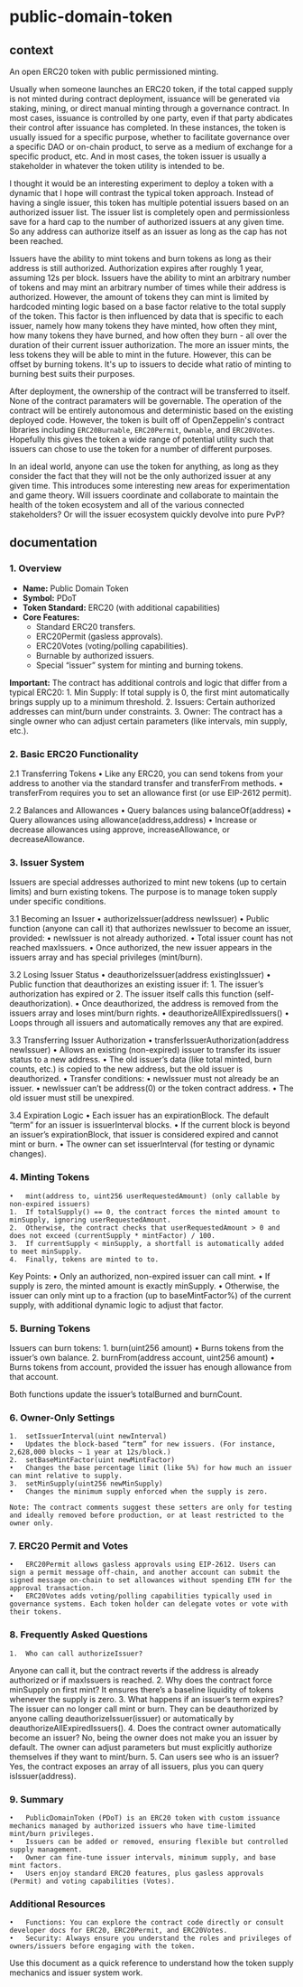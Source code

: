 # public-domain-token
## context
An open ERC20 token with public permissioned minting.

Usually when someone launches an ERC20 token, if the total capped supply is not minted during contract deployment, issuance will be generated via staking, mining, or direct manual minting through a governance contract.  In most cases, issuance is controlled by one party, even if that party abdicates their control after issuance has completed.  In these instances, the token is usually issued for a specific purpose, whether to facilitate governance over a specific DAO or on-chain product, to serve as a medium of exchange for a specific product, etc.  And in most cases, the token issuer is usually a stakeholder in whatever the token utility is intended to be.

I thought it would be an interesting experiment to deploy a token with a dynamic that I hope will contrast the typical token approach.  Instead of having a single issuer, this token has multiple potential issuers based on an authorized issuer list.  The issuer list is completely open and permissionless save for a hard cap to the number of authorized issuers at any given time.  So any address can authorize itself as an issuer as long as the cap has not been reached.

Issuers have the ability to mint tokens and burn tokens as long as their address is still authorized.  Authorization expires after roughly 1 year, assuming 12s per block.  Issuers have the ability to mint an arbitrary number of tokens and may mint an arbitrary number of times while their address is authorized.  However, the amount of tokens they can mint is limited by hardcoded minting logic based on a base factor relative to the total supply of the token.  This factor is then influenced by data that is specific to each issuer, namely how many tokens they have minted, how often they mint, how many tokens they have burned, and how often they burn - all over the duration of their current issuer authorization.  The more an issuer mints, the less tokens they will be able to mint in the future.  However, this can be offset by burning tokens.  It's up to issuers to decide what ratio of minting to burning best suits their purposes.

After deployment, the ownership of the contract will be transferred to itself.  None of the contract paramaters will be governable.  The operation of the contract will be entirely autonomous and deterministic based on the existing deployed code.  However, the token is built off of OpenZeppelin's contract libraries including `ERC20Burnable`, `ERC20Permit`, `Ownable`, and `ERC20Votes`.  Hopefully this gives the token a wide range of potential utility such that issuers can chose to use the token for a number of different purposes.

In an ideal world, anyone can use the token for anything, as long as they consider the fact that they will not be the only authorized issuer at any given time.  This introduces some interesting new areas for experimentation and game theory.  Will issuers coordinate and collaborate to maintain the health of the token ecosystem and all of the various connected stakeholders?  Or will the issuer ecosystem quickly devolve into pure PvP?

## documentation

### 1. Overview
- **Name:** Public Domain Token
- **Symbol:** PDoT
- **Token Standard:** ERC20 (with additional capabilities)
- **Core Features:**
  - Standard ERC20 transfers.
  - ERC20Permit (gasless approvals).
  - ERC20Votes (voting/polling capabilities).
  - Burnable by authorized issuers.
  - Special “issuer” system for minting and burning tokens.

**Important:** The contract has additional controls and logic that differ from a typical ERC20:
	1.	Min Supply: If total supply is 0, the first mint automatically brings supply up to a minimum threshold.
	2.	Issuers: Certain authorized addresses can mint/burn under constraints.
	3.	Owner: The contract has a single owner who can adjust certain parameters (like intervals, min supply, etc.).

### 2. Basic ERC20 Functionality

2.1 Transferring Tokens
	•	Like any ERC20, you can send tokens from your address to another via the standard transfer and transferFrom methods.
	•	transferFrom requires you to set an allowance first (or use EIP-2612 permit).

2.2 Balances and Allowances
	•	Query balances using balanceOf(address)
	•	Query allowances using allowance(address,address)
	•	Increase or decrease allowances using approve, increaseAllowance, or decreaseAllowance.

### 3. Issuer System

Issuers are special addresses authorized to mint new tokens (up to certain limits) and burn existing tokens. The purpose is to manage token supply under specific conditions.

3.1 Becoming an Issuer
	•	authorizeIssuer(address newIssuer)
	•	Public function (anyone can call it) that authorizes newIssuer to become an issuer, provided:
	•	newIssuer is not already authorized.
	•	Total issuer count has not reached maxIssuers.
	•	Once authorized, the new issuer appears in the issuers array and has special privileges (mint/burn).

3.2 Losing Issuer Status
	•	deauthorizeIssuer(address existingIssuer)
	•	Public function that deauthorizes an existing issuer if:
	1.	The issuer’s authorization has expired or
	2.	The issuer itself calls this function (self-deauthorization).
	•	Once deauthorized, the address is removed from the issuers array and loses mint/burn rights.
	•	deauthorizeAllExpiredIssuers()
	•	Loops through all issuers and automatically removes any that are expired.

3.3 Transferring Issuer Authorization
	•	transferIssuerAuthorization(address newIssuer)
	•	Allows an existing (non-expired) issuer to transfer its issuer status to a new address.
	•	The old issuer’s data (like total minted, burn counts, etc.) is copied to the new address, but the old issuer is deauthorized.
	•	Transfer conditions:
	•	newIssuer must not already be an issuer.
	•	newIssuer can’t be address(0) or the token contract address.
	•	The old issuer must still be unexpired.

3.4 Expiration Logic
	•	Each issuer has an expirationBlock. The default “term” for an issuer is issuerInterval blocks.
	•	If the current block is beyond an issuer’s expirationBlock, that issuer is considered expired and cannot mint or burn.
	•	The owner can set issuerInterval (for testing or dynamic changes).

### 4. Minting Tokens
	•	mint(address to, uint256 userRequestedAmount) (only callable by non-expired issuers)
	1.	If totalSupply() == 0, the contract forces the minted amount to minSupply, ignoring userRequestedAmount.
	2.	Otherwise, the contract checks that userRequestedAmount > 0 and does not exceed (currentSupply * mintFactor) / 100.
	3.	If currentSupply < minSupply, a shortfall is automatically added to meet minSupply.
	4.	Finally, tokens are minted to to.

Key Points:
	•	Only an authorized, non-expired issuer can call mint.
	•	If supply is zero, the minted amount is exactly minSupply.
	•	Otherwise, the issuer can only mint up to a fraction (up to baseMintFactor%) of the current supply, with additional dynamic logic to adjust that factor.

### 5. Burning Tokens

Issuers can burn tokens:
	1.	burn(uint256 amount)
	•	Burns tokens from the issuer’s own balance.
	2.	burnFrom(address account, uint256 amount)
	•	Burns tokens from account, provided the issuer has enough allowance from that account.

Both functions update the issuer’s totalBurned and burnCount.

### 6. Owner-Only Settings
	1.	setIssuerInterval(uint newInterval)
	•	Updates the block-based “term” for new issuers. (For instance, 2,628,000 blocks ~ 1 year at 12s/block.)
	2.	setBaseMintFactor(uint newMintFactor)
	•	Changes the base percentage limit (like 5%) for how much an issuer can mint relative to supply.
	3.	setMinSupply(uint256 newMinSupply)
	•	Changes the minimum supply enforced when the supply is zero.

	Note: The contract comments suggest these setters are only for testing and ideally removed before production, or at least restricted to the owner only.

### 7. ERC20 Permit and Votes
	•	ERC20Permit allows gasless approvals using EIP-2612. Users can sign a permit message off-chain, and another account can submit the signed message on-chain to set allowances without spending ETH for the approval transaction.
	•	ERC20Votes adds voting/polling capabilities typically used in governance systems. Each token holder can delegate votes or vote with their tokens.

### 8. Frequently Asked Questions
	1.	Who can call authorizeIssuer?
Anyone can call it, but the contract reverts if the address is already authorized or if maxIssuers is reached.
	2.	Why does the contract force minSupply on first mint?
It ensures there’s a baseline liquidity of tokens whenever the supply is zero.
	3.	What happens if an issuer’s term expires?
The issuer can no longer call mint or burn. They can be deauthorized by anyone calling deauthorizeIssuer(issuer) or automatically by deauthorizeAllExpiredIssuers().
	4.	Does the contract owner automatically become an issuer?
No, being the owner does not make you an issuer by default. The owner can adjust parameters but must explicitly authorize themselves if they want to mint/burn.
	5.	Can users see who is an issuer?
Yes, the contract exposes an array of all issuers, plus you can query isIssuer(address).

### 9. Summary
	•	PublicDomainToken (PDoT) is an ERC20 token with custom issuance mechanics managed by authorized issuers who have time-limited mint/burn privileges.
	•	Issuers can be added or removed, ensuring flexible but controlled supply management.
	•	Owner can fine-tune issuer intervals, minimum supply, and base mint factors.
	•	Users enjoy standard ERC20 features, plus gasless approvals (Permit) and voting capabilities (Votes).

### Additional Resources
	•	Functions: You can explore the contract code directly or consult developer docs for ERC20, ERC20Permit, and ERC20Votes.
	•	Security: Always ensure you understand the roles and privileges of owners/issuers before engaging with the token.

Use this document as a quick reference to understand how the token supply mechanics and issuer system work.